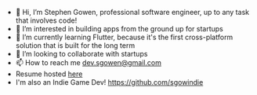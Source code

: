 - 👋 Hi, I’m Stephen Gowen, professional software engineer, up to any task that involves code!
- 👀 I’m interested in building apps from the ground up for startups
- 🌱 I’m currently learning Flutter, because it's the first cross-platform solution that is built for the long term
- 💞️ I’m looking to collaborate with startups
- 📫 How to reach me dev.sgowen@gmail.com
- Resume hosted [here](https://registry.jsonresume.org/sgowdev)
- I'm also an Indie Game Dev! https://github.com/sgowindie

<!---
sgowdev/sgowdev is a ✨ special ✨ repository because its `README.md` (this file) appears on your GitHub profile.
You can click the Preview link to take a look at your changes.
--->
